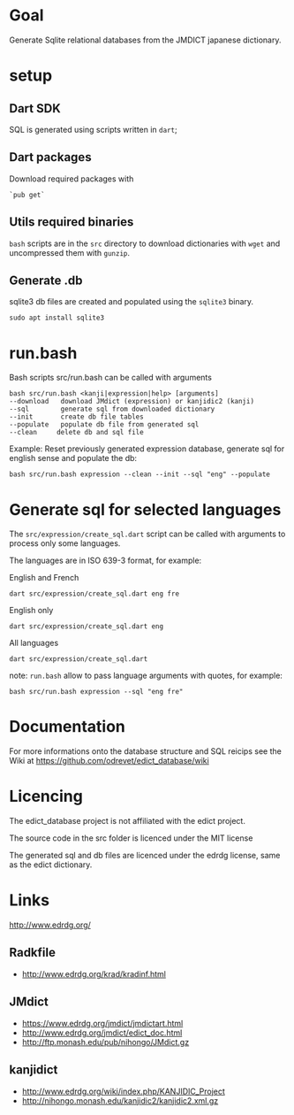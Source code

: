 # Goal

Generate Sqlite relational databases from the JMDICT japanese dictionary.

# setup

## Dart SDK 

SQL is generated using scripts written in `dart`; 

## Dart packages

Download required packages with

	`pub get`

## Utils required binaries

`bash` scripts are in the `src` directory to download dictionaries with `wget` and uncompressed them with `gunzip`.


## Generate .db 

sqlite3 db files are created and populated using the `sqlite3` binary.

```
sudo apt install sqlite3
```

# run.bash

Bash scripts src/run.bash can be called with arguments

    bash src/run.bash <kanji|expression|help> [arguments]
    --download   download JMdict (expression) or kanjidic2 (kanji)
    --sql        generate sql from downloaded dictionary
    --init       create db file tables
    --populate   populate db file from generated sql
    --clean     delete db and sql file


Example: Reset previously generated expression database, generate sql for english sense and populate the db: 

```
bash src/run.bash expression --clean --init --sql "eng" --populate
```

# Generate sql for selected languages

The `src/expression/create_sql.dart` script can be called with arguments to process only some languages.

The languages are in ISO 639-3 format, for example: 

English and French

```
dart src/expression/create_sql.dart eng fre
```

English only

```
dart src/expression/create_sql.dart eng
```

All languages

```
dart src/expression/create_sql.dart
```

note: `run.bash`  allow to pass language arguments with quotes, for example: 

```
bash src/run.bash expression --sql "eng fre"
```

# Documentation

For more informations onto the database structure and SQL reicips see the Wiki at https://github.com/odrevet/edict_database/wiki

# Licencing

The edict_database project is not affiliated with the edict project. 

The source code in the src folder is licenced under the MIT license

The generated sql and db files are licenced under the edrdg license, same as the edict dictionary.

# Links

http://www.edrdg.org/

## Radkfile

* http://www.edrdg.org/krad/kradinf.html

## JMdict

* https://www.edrdg.org/jmdict/jmdictart.html
* http://www.edrdg.org/jmdict/edict_doc.html
* http://ftp.monash.edu/pub/nihongo/JMdict.gz

## kanjidict

* http://www.edrdg.org/wiki/index.php/KANJIDIC_Project
* http://nihongo.monash.edu/kanjidic2/kanjidic2.xml.gz
